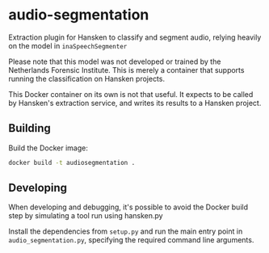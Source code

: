 # audio-segmentation
Extraction plugin for Hansken to classify and segment audio, relying heavily on the model in `inaSpeechSegmenter`

Please note that this model was not developed or trained by the Netherlands Forensic Institute.
This is merely a container that supports running the classification on Hansken projects.

This Docker container on its own is not that useful.
It expects to be called by Hansken's extraction service, and writes its results to a Hansken project.

## Building
Build the Docker image:

```bash
docker build -t audiosegmentation .
```

## Developing
When developing and debugging, it's possible to avoid the Docker build step by simulating a tool run using hansken.py

Install the dependencies from `setup.py` and run the main entry point in `audio_segmentation.py`, specifying the required
command line arguments.
